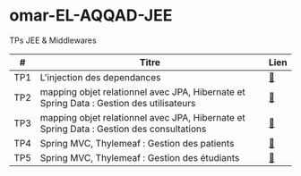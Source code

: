 # omar-EL-AQQAD-JEE
TPs JEE &amp; Middlewares

|           #              |                     Titre                     |          Lien        |
|     -----------------    |        ----------------------------------     |       ---------      |
|            TP1           |            L'injection des dependances            | [:link:](https://github.com/omar-el01/omar-EL-AQQAD-JEE/tree/main/TP1_Injection_depandances) |
|           TP2            |            mapping objet relationnel avec JPA, Hibernate et Spring Data : Gestion des utilisateurs        | [:link:]() |
|           TP3            |           mapping objet relationnel avec JPA, Hibernate et Spring Data : Gestion des consultations           | [:link:](https://github.com/omar-el01/omar-EL-AQQAD-JEE/tree/main/TP3_Gestion_consultations) |
|           TP4            |            Spring MVC, Thylemeaf : Gestion des patients          | [:link:](https://github.com/omar-el01/omar-EL-AQQAD-JEE/tree/main/TP4_Gestion_patients) |
|           TP5            |            Spring MVC, Thylemeaf : Gestion des étudiants          | [:link:](https://github.com/omar-el01/students-management-using-spring) |
